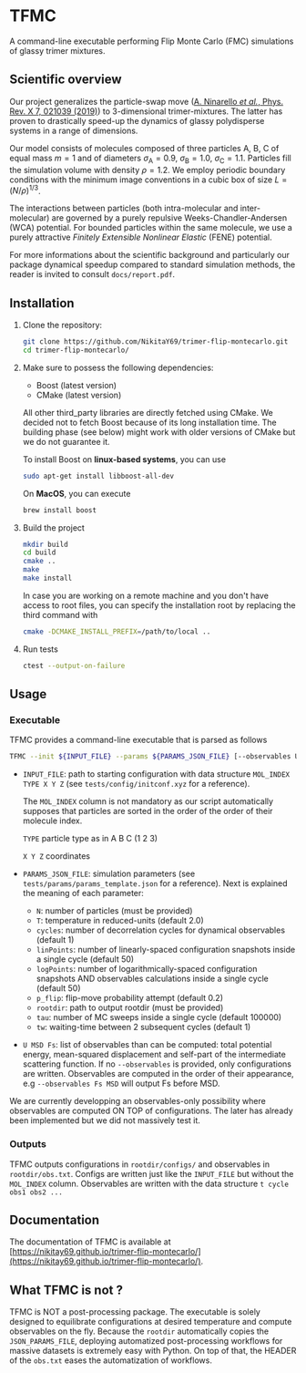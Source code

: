 # TFMC
A command-line executable performing Flip Monte Carlo (FMC) simulations of glassy trimer mixtures. 

## Scientific overview 
Our project generalizes the particle-swap move ([A. Ninarello _et al._, Phys. Rev. X 7, 021039 (2019)](https://link.aps.org/doi/10.1103/PhysRevX.7.021039)) to 3-dimensional trimer-mixtures. The latter has proven to drastically speed-up the dynamics of glassy polydisperse systems in a range of dimensions. 

Our model consists of molecules composed of three particles A, B, C of equal mass $m=1$ and of diameters 
$\sigma_\mathrm{A} = 0.9,~\sigma_\mathrm{B} = 1.0,~\sigma_\mathrm{C} = 1.1$. Particles fill the simulation volume with density $\rho=1.2$. 
We employ periodic boundary conditions with the minimum image conventions in a cubic
box of size $L=(N/\rho)^{1/3}$.  

The interactions between particles (both intra-molecular and inter-molecular) are governed
by a purely repulsive Weeks-Chandler-Andersen (WCA) potential. For bounded particles within the same molecule, 
we use a purely attractive _Finitely Extensible Nonlinear Elastic_ (FENE) potential. 

For more informations about the scientific background and particularly our package dynamical speedup compared to standard simulation methods, the reader is invited to consult `docs/report.pdf`.

## Installation

1. Clone the repository:
   ```bash
   git clone https://github.com/NikitaY69/trimer-flip-montecarlo.git
   cd trimer-flip-montecarlo/
   ```
2. Make sure to possess the following dependencies: 
    - Boost (latest version)
    - CMake (latest version)

    All other third_party libraries are directly fetched using CMake. We decided not to fetch Boost because of its long installation time. The building phase (see below) might work with older versions of CMake but we do not guarantee it. 

    To install Boost on __linux-based systems__, you can use 
    ```bash
    sudo apt-get install libboost-all-dev
    ```
    On __MacOS__, you can execute
    ```bash
    brew install boost
    ```
3. Build the project
    ```bash
    mkdir build
    cd build
    cmake ..
    make
    make install
    ```
    In case you are working on a remote machine and you don't have access to root files, you can specify the installation root by replacing the third command with 
    ```bash
    cmake -DCMAKE_INSTALL_PREFIX=/path/to/local ..
    ```
4. Run tests
   ```bash
   ctest --output-on-failure
   ```
## Usage
### Executable
TFMC provides a command-line executable that is parsed as follows
```bash
TFMC --init ${INPUT_FILE} --params ${PARAMS_JSON_FILE} [--observables U MSD Fs]
```
- `INPUT_FILE`: path to starting configuration with data structure `MOL_INDEX TYPE X Y Z` (see `tests/config/initconf.xyz` for a reference).

    The `MOL_INDEX` column is not mandatory as our script automatically supposes that particles are sorted in the order of the order of their molecule index. 

    `TYPE` particle type as in A B C (1 2 3)

    `X Y Z` coordinates

- `PARAMS_JSON_FILE`: simulation parameters (see `tests/params/params_template.json` for a reference). Next is explained the meaning of each parameter:
    - `N`: number of particles (must be provided)
    - `T`: temperature in reduced-units (default 2.0)
    - `cycles`: number of decorrelation cycles for dynamical observables (default 1)
    - `linPoints`: number of linearly-spaced configuration snapshots inside a single cycle (default 50)
    - `logPoints`: number of logarithmically-spaced configuration snapshots AND observables calculations inside a single cycle (default 50)
    - `p_flip`: flip-move probability attempt (default 0.2)
    - `rootdir`: path to output rootdir (must be provided)
    - `tau`: number of MC sweeps inside a single cycle (default 100000)
    - `tw`: waiting-time between 2 subsequent cycles (default 1)

- `U MSD Fs`: list of observables than can be computed: total potential energy, mean-squared displacement and self-part of the intermediate scattering function. If no `--observables` is provided, only configurations are written. Observables are computed in the order of their appearance, e.g `--observables Fs MSD` will output Fs before MSD.

We are currently developping an observables-only possibility where observables are computed ON TOP of configurations. The later has already been implemented but we did not massively test it.

### Outputs
TFMC outputs configurations in `rootdir/configs/` and observables in `rootdir/obs.txt`. Configs are written just like the `INPUT_FILE` but without the `MOL_INDEX` column. Observables are written with the data structure `t cycle obs1 obs2 ...`

## Documentation
The documentation of TFMC is available at [https://nikitay69.github.io/trimer-flip-montecarlo/](https://nikitay69.github.io/trimer-flip-montecarlo/).

## What TFMC is not ?
TFMC is NOT a post-processing package. The executable is solely designed to equilibrate configurations at desired temperature and compute observables on the fly. Because the `rootdir` automatically copies the `JSON_PARAMS_FILE`, deploying automatized post-processing workflows for massive datasets is extremely easy with Python. On top of that, the HEADER of the `obs.txt` eases the automatization of workflows. 